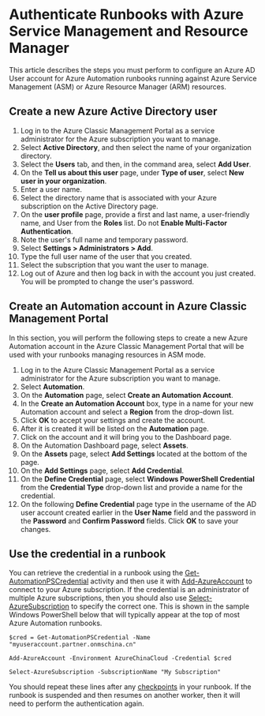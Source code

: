 <properties
   pageTitle="Configure Azure AD User Account | Azure"
   description="This article describes how to configure Azure AD User account credential for runbooks in Azure Automation to authenticate against ARM and ASM."
   services="automation"
   documentationCenter=""
   authors="MGoedtel"
   manager="jwhit"
   editor="tysonn"
   keywords="azure active directory user, azure service management, azure ad user account" />
<tags
	ms.service="automation"
	ms.date="05/10/2016"
	wacn.date=""/>

# Authenticate Runbooks with Azure Service Management and Resource Manager

This article describes the steps you must perform to configure an Azure AD User account for Azure Automation runbooks running against Azure Service Management (ASM) or Azure Resource Manager (ARM) resources.

## Create a new Azure Active Directory user

1. Log in to the Azure Classic Management Portal as a service administrator for the Azure subscription you want to manage.
2. Select **Active Directory**, and then select the name of your organization directory.
3. Select the **Users** tab, and then, in the command area, select **Add User**.
4. On the **Tell us about this user** page, under **Type of user**, select **New user in your organization**.
5. Enter a user name.  
6. Select the directory name that is associated with your Azure subscription on the Active Directory page.
7. On the **user profile** page, provide a first and last name, a user-friendly name, and User from the **Roles** list.  Do not **Enable Multi-Factor Authentication**.
8. Note the user's full name and temporary password.
9. Select **Settings > Administrators > Add**.
10. Type the full user name of the user that you created.
11. Select the subscription that you want the user to manage.
12. Log out of Azure and then log back in with the account you just created. You will be prompted to change the user's password.

## Create an Automation account in Azure Classic Management Portal

In this section, you will perform the following steps to create a new Azure Automation account in the Azure Classic Management Portal that will be used with your runbooks managing resources in ASM mode.  

1. Log in to the Azure Classic Management Portal as a service administrator for the Azure subscription you want to manage.
2. Select **Automation**.
3. On the **Automation** page, select **Create an Automation Account**.
4. In the **Create an Automation Account** box, type in a name for your new Automation account and select a **Region** from the drop-down list.  
5. Click **OK** to accept your settings and create the account.
6. After it is created it will be listed on the **Automation** page.
7. Click on the account and it will bring you to the Dashboard page.  
8. On the Automation Dashboard page, select **Assets**.
9. On the **Assets** page, select **Add Settings** located at the bottom of the page.
10. On the **Add Settings** page, select **Add Credential**.
11. On the **Define Credential** page, select **Windows PowerShell Credential** from the **Credential Type** drop-down list and provide a name for the credential.
12. On the following **Define Credential** page type in the username of the AD user account created earlier in the **User Name** field and the password in the **Password** and **Confirm Password** fields. Click **OK** to save your changes.

## Use the credential in a runbook

You can retrieve the credential in a runbook using the [Get-AutomationPSCredential](/documentation/articles/automation-credentials/) activity and then use it with [Add-AzureAccount](http://msdn.microsoft.com/zh-cn/library/azure/dn722528.aspx) to connect to your Azure subscription. If the credential is an administrator of multiple Azure subscriptions, then you should also use [Select-AzureSubscription](http://msdn.microsoft.com/zh-cn/library/dn495203.aspx) to specify the correct one. This is shown in the sample Windows PowerShell below that will typically appear at the top of most Azure Automation runbooks.

    $cred = Get-AutomationPSCredential -Name "myuseraccount.partner.onmschina.cn"

	Add-AzureAccount -Environment AzureChinaCloud -Credential $cred

	Select-AzureSubscription -SubscriptionName "My Subscription"

You should repeat these lines after any [checkpoints](http://technet.microsoft.com/zh-cn/library/dn469257.aspx#bk_Checkpoints) in your runbook. If the runbook is suspended and then resumes on another worker, then it will need to perform the authentication again.

